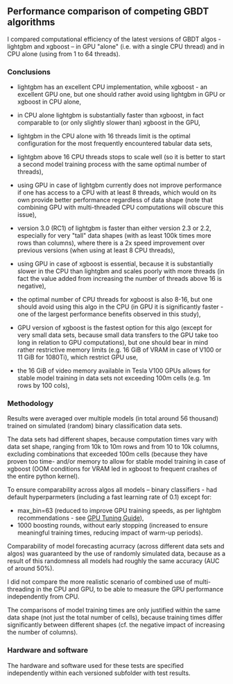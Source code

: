 ## Performance comparison of competing GBDT algorithms

I compared computational efficiency of the latest versions of GBDT algos - lightgbm and xgboost – in GPU "alone" (i.e. with a single CPU thread) and in CPU alone (using from 1 to 64 threads).

### Conclusions

- lightgbm has an excellent CPU implementation, while xgboost - an excellent GPU one, but one should rather avoid using lightgbm in GPU or xgboost in CPU alone,

- in CPU alone lightgbm is substantially faster than xgboost, in fact comparable to (or only slightly slower than) xgboost in the GPU,

- lightgbm in the CPU alone with 16 threads limit is the optimal configuration for the most frequently encountered tabular data sets,

- lightgbm above 16 CPU threads stops to scale well (so it is better to start a second model training process with the same optimal number of threads),

- using GPU in case of lightgbm currently does not improve performance if one has access to a CPU with at least 8 threads, which would on its own provide better performance regardless of data shape (note that combining GPU with multi-threaded CPU computations will obscure this issue),

- version 3.0 (RC1) of lightgbm is faster than either version 2.3 or 2.2, especially for very "tall" data shapes (with as least 100k times more rows than columns), where there is a 2x speed improvement over previous versions (when using at least 8 CPU threads),

- using GPU in case of xgboost is essential, because it is substantially slower in the CPU than lightgbm and scales poorly with more threads (in fact the value added from increasing the number of threads above 16 is negative),

- the optimal number of CPU threads for xgboost is also 8-16, but one should avoid using this algo in the CPU (in GPU it is significantly faster - one of the largest performance benefits observed in this study),

- GPU version of xgboost is the fastest option for this algo (except for very small data sets, because small data transfers to the GPU take too long in relation to GPU computations), but one should bear in mind rather restrictive memory limits (e.g. 16 GiB of VRAM in case of V100 or 11 GiB for 1080Ti), which restrict GPU use,

- the 16 GiB of video memory available in Tesla V100 GPUs allows for stable model training in data sets not exceeding 100m cells (e.g. 1m rows by 100 cols),

### Methodology

Results were averaged over multiple models (in total around 56 thousand) trained on simulated (random) binary classification data sets.

The data sets had different shapes, because computation times vary with data set shape, ranging from 10k to 10m rows and from 10 to 10k columns, excluding combinations that exceeded 100m cells (because they have proven too time- and/or memory to allow for stable model training in case of xgboost (OOM conditions for VRAM led in xgboost to frequent crashes of the entire python kernel).

To ensure comparability across algos all models – binary classifiers - had default hyperparmeters (including a fast learning rate of 0.1) except for:
- max_bin=63 (reduced to improve GPU training speeds, as per lightgbm recommendations - see [GPU Tuning Guide](https://lightgbm.readthedocs.io/en/latest/GPU-Performance.html)), 
- 1000 boosting rounds, without early stopping (increased to ensure meaningful training times, reducing impact of warm-up periods).

Comparability of model forecasting acurracy (across different data sets and algos) was guaranteed by the use of randomly simulated data, because as a result of this randomness all models had roughly the same accuracy (AUC of around 50%).

I did not compare the more realistic scenario of combined use of multi-threading in the CPU and GPU, to be able to measure the GPU performance independently from CPU.

The comparisons of model training times are only justified within the same data shape (not just the total number of cells), because training times differ significantly between different shapes (cf. the negative impact of increasing the number of columns).

### Hardware and software
The hardware and software used for these tests are specified independently within each versioned subfolder with test results.
